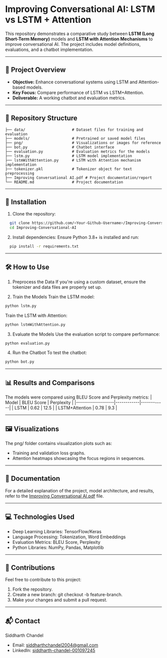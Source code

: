 # Improving Conversational AI: LSTM vs LSTM + Attention

This repository demonstrates a comparative study between **LSTM (Long Short-Term Memory)** models and **LSTM with Attention Mechanisms** to improve conversational AI. The project includes model definitions, evaluations, and a chatbot implementation.

---

## 🚀 Project Overview

- **Objective:** Enhance conversational systems using LSTM and Attention-based models.
- **Key Focus:** Compare performance of LSTM vs LSTM+Attention.
- **Deliverable:** A working chatbot and evaluation metrics.

---

## 📁 Repository Structure

```plaintext
├── data/                     # Dataset files for training and evaluation
├── models/                   # Pretrained or saved model files
├── png/                      # Visualizations or images for reference
├── bot.py                    # Chatbot interface
├── evaluation.py             # Evaluation metrics for the models
├── lstm.py                   # LSTM model implementation
├── lstmWithAttention.py      # LSTM with Attention mechanism implementation
├── tokenizer.pkl             # Tokenizer object for text preprocessing
├── Improving Conversational AI.pdf # Project documentation/report
└── README.md                 # Project documentation
```
---

## 🔧 Installation
1. Clone the repository:
```bash
  git clone https://github.com/<Your-Github-Username>/Improving-Conversational-AI.git
  cd Improving-Conversational-AI
```
2. Install dependencies: Ensure Python 3.8+ is installed and run:
```bash
  pip install -r requirements.txt
```
---

## 🛠️ How to Use
1. Preprocess the Data
If you're using a custom dataset, ensure the tokenizer and data files are properly set up.

2. Train the Models
Train the LSTM model:
```bash
python lstm.py
```
Train the LSTM with Attention:
```bash
python lstmWithAttention.py
```
3. Evaluate the Models
Use the evaluation script to compare performance:
```bash
python evaluation.py
```
4. Run the Chatbot
To test the chatbot:
```bash
python bot.py
```
---

## 📊 Results and Comparisons
The models were compared using BLEU Score and Perplexity metrics:
| Model            | BLEU Score | Perplexity |
|-------------------|------------|------------|
| LSTM             | 0.62       | 12.5       |
| LSTM+Attention   | 0.78       | 9.3        |

---

## 🖼️ Visualizations
The png/ folder contains visualization plots such as:
- Training and validation loss graphs.
- Attention heatmaps showcasing the focus regions in sequences.

---

## 📄 Documentation
For a detailed explanation of the project, model architecture, and results, refer to the [Improving Conversational AI.pdf](https://github.com/Siddharth-Chandel/Conversational-AI/blob/main/Improving%20Conversational%20AI.pdf) file.

---

## 💻 Technologies Used
- Deep Learning Libraries: TensorFlow/Keras
- Language Processing: Tokenization, Word Embeddings
- Evaluation Metrics: BLEU Score, Perplexity
- Python Libraries: NumPy, Pandas, Matplotlib

---

## 🤝 Contributions
Feel free to contribute to this project:
1. Fork the repository.
2. Create a new branch: git checkout -b feature-branch.
3. Make your changes and submit a pull request.

---

## 📬 Contact
Siddharth Chandel
- Email: siddharthchandel2004@gmail.com
- LinkedIn: [siddharth-chandel-001097245](https://www.linkedin.com/in/siddharth-chandel-001097245/)
